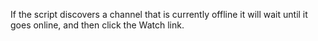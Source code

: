 If the script discovers a channel that is currently offline it will wait until it goes online, and then click the Watch link.